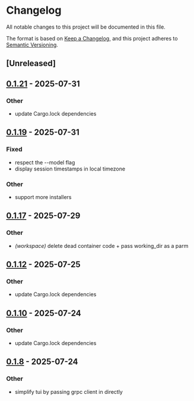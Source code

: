 # Changelog

All notable changes to this project will be documented in this file.

The format is based on [Keep a Changelog](https://keepachangelog.com/en/1.0.0/),
and this project adheres to [Semantic Versioning](https://semver.org/spec/v2.0.0.html).

## [Unreleased]

## [0.1.21](https://github.com/BrendanGraham14/steer/compare/steer-v0.1.20...steer-v0.1.21) - 2025-07-31

### Other

- update Cargo.lock dependencies

## [0.1.19](https://github.com/BrendanGraham14/steer/compare/steer-v0.1.18...steer-v0.1.19) - 2025-07-31

### Fixed

- respect the --model flag
- display session timestamps in local timezone

### Other

- support more installers

## [0.1.17](https://github.com/BrendanGraham14/steer/compare/steer-v0.1.16...steer-v0.1.17) - 2025-07-29

### Other

- *(workspace)* delete dead container code + pass working_dir as a parm

## [0.1.12](https://github.com/BrendanGraham14/steer/compare/steer-v0.1.11...steer-v0.1.12) - 2025-07-25

### Other

- update Cargo.lock dependencies

## [0.1.10](https://github.com/BrendanGraham14/steer/compare/steer-v0.1.9...steer-v0.1.10) - 2025-07-24

### Other

- update Cargo.lock dependencies

## [0.1.8](https://github.com/BrendanGraham14/steer/compare/steer-v0.1.7...steer-v0.1.8) - 2025-07-24

### Other

- simplify tui by passing grpc client in directly
